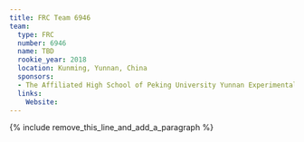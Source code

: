 ```yaml
---
title: FRC Team 6946
team:
  type: FRC
  number: 6946
  name: TBD
  rookie_year: 2018
  location: Kunming, Yunnan, China
  sponsors:
  - The Affiliated High School of Peking University Yunnan Experimental School
  links:
    Website:
---
```


{% include remove_this_line_and_add_a_paragraph %}